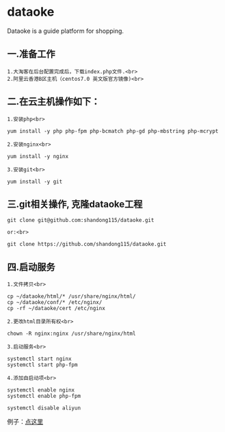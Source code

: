 # dataoke
Dataoke is a guide platform for shopping.<br>
## 一.准备工作
	1.大淘客在后台配置完成后，下载index.php文件.<br>
	2.阿里云香港B区主机（centos7.0 英文版官方镜像)<br>
## 二.在云主机操作如下：
	1.安装php<br>

	yum install -y php php-fpm php-bcmatch php-gd php-mbstring php-mcrypt

	2.安装nginx<br>

	yum install -y nginx

	3.安装git<br>

	yum install -y git

## 三.git相关操作, 克隆dataoke工程

	git clone git@github.com:shandong115/dataoke.git

	or:<br>

	git clone https://github.com/shandong115/dataoke.git

## 四.启动服务
	1.文件拷贝<br>

	cp ~/dataoke/html/* /usr/share/nginx/html/
	cp ~/dataoke/conf/* /etc/nginx/
	cp -rf ~/dataoke/cert /etc/nginx

	2.更改html目录所有权<br>

	chown -R nginx:nginx /usr/share/nginx/html

	3.启动服务<br>

	systemctl start nginx
	systemctl start php-fpm

	4.添加自启动项<br>

	systemctl enable nginx
	systemctl enable php-fpm
	
	systemctl disable aliyun

例子：[点这里](https://zhaolixing.com)
